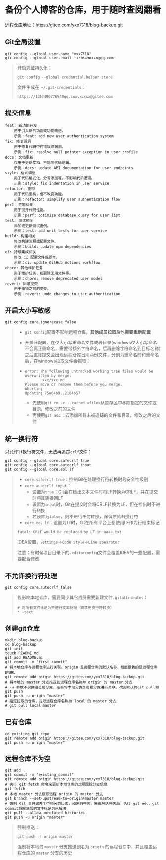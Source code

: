 # 备份个人博客的仓库，用于随时查阅翻看

远程仓库地址：https://gitee.com/yxx7318/blog-backup.git

## Git全局设置

```
git config --global user.name "yxx7318"
git config --global user.email "1303490776@qq.com"
```

> 开启凭证持久化：
>
> ```
> git config --global credential.helper store
> ```
>
> 文件生成在` ~/.git-credentials`：
>
> ```
> https://1303490776%40qq.com:xxxxx@gitee.com
> ```

## 提交信息

```
feat: 新功能开发
	用于引入新的功能或功能改进。
	示例：feat: add new user authentication system
fix: 修复漏洞
	用于修复代码中的错误或漏洞。
	示例：fix: resolve null pointer exception in user profile
docs: 文档更新
	仅用于更新文档，不影响代码逻辑。
	示例：docs: update API documentation for user endpoints
style: 格式调整
	用于代码格式化、分号添加等，不影响代码逻辑。
	示例：style: fix indentation in user service
refactor: 重构
	用于代码重构，但不改变功能。
	示例：refactor: simplify user authentication flow
perf: 性能优化
	用于提升代码性能。
	示例：perf: optimize database query for user list
test: 测试相关
	添加或更新测试用例。
	示例：test: add unit tests for user service
build: 构建相关
	修改构建流程或配置文件。
	示例：build: update npm dependencies
ci: 持续集成相关
	修改 CI 配置文件或脚本。
	示例：ci: update GitHub Actions workflow
chore: 其他维护任务
	用于维护任务，如删除无用文件等。
	示例：chore: remove deprecated user model
revert: 回滚提交
	用于撤销之前的提交。
	示例：revert: undo changes to user authentication
```

## 开启大小写敏感

```
git config core.ignorecase false
```

> - `git config`配置不影响远程仓库，**其他成员拉取后也需要重新配置**
>
> - 开启此配置，在仅大小写重命名文件或者目录(windows仅大小写命名不会真正重命名，需要带额外字符命名，后再删除字符命名到目标名称)之后直接提交会出现远程仓库出现两份文件，分别为重命名前和重命名后，在windows拉取文件会报错：
>
> - ```
>   error: The following untracked working tree files would be overwritten by merge:
>           xxx/xxx.md
>   Please move or remove them before you merge.
>   Aborting
>   Updating 75a64b9..2104b57
>   ```
>   
>   - 先使用`git rm -r --cached <file>`从暂存区中移除指定的文件或目录，修改之前的文件
>   - 再使用`git add .`去添加所有未被追踪的文件和目录，修改之后的文件

## 统一换行符

只允许`lf`换行符文件，无法再追踪`crlf`文件：

```
git config --global core.safecrlf true
git config --global core.autocrlf input
git config --global core.eol lf
```

> - `core.safecrlf true`：控制Git在处理换行符转换时的安全性级别
> - `core.autocrlf input`：
>   - 设置为`true`：Git会在检出文本文件时将LF转换为CRLF，并在提交时将其转换回LF
>   - 设置为`input`时，Git在提交时会将CRLF转换为LF，但在检出时不进行转换
>   - 若设置为`false`，则不进行任何转换，保留原始的换行符
> - `core.eol lf`：设置为`lf`时，Git在所有平台上都使用LF作为行结束标记
>
> ```
> fatal: CRLF would be replaced by LF in aaaa.txt
> ```
>
> IDEA设置，`Settings`->`Code Style`->`Line spearator`
>
> 注意：有时候项目目录下的`.editorconfig`文件会覆盖IDEA的一些配置，需要配合修改

## 不允许换行符处理

```
git config core.autocrlf false
```

> 仅影响本地仓库，需要同步其它成员需要新建文件`.gitattributes`：
>
> ```
> # 将所有文件标记为不进行文本处理（即禁用换行符转换）
> * -text
> ```

## 创建git仓库

```
mkdir blog-backup
cd blog-backup
git init 
touch README.md
git add README.md
git commit -m "first commit"
# 将本地仓库与远程仓库进行关联。origin 是远程仓库的默认名称，后面跟着的是远程仓库的URL
git remote add origin https://gitee.com/yxx7318/blog-backup.git
# 将本地的 master 分支推送到远程仓库名称为 origin 的 master 分支
# -u 参数不仅推送当前分支，还会将本地分支与远程分支进行关联，改变默认的git pull和git push
git push -u origin "master"
# 指定拉取的仓库，拉取远程仓库名称为 local 的 master 分支
# git pull local master
```

## 已有仓库

```
cd existing_git_repo
git remote add origin https://gitee.com/yxx7318/blog-backup.git
git push -u origin "master"
```

## 远程仓库不为空

```
git add .
git commit -m "existing_commit"
git remote add origin https://gitee.com/yxx7318/blog-backup.git
# 执行 git fetch 命令来更新本地仓库的远程跟踪分支信息
git fetch
# 本地 master 分支跟踪远程 origin 的 master 分支
git branch --set-upstream-to=origin/master master
# 强制 Git 合并这两个不相关的历史，如果有冲突，需要解决冲突后，执行 git add、git commit将解决后的文件标记为已解决
git pull --allow-unrelated-histories
git push -u origin "master"
```

> 强制推送：
>
> ```
> git push -f origin master
> ```
>
> 强制将本地的 `master` 分支推送到名为 `origin` 的远程仓库中，并且覆盖远程仓库的 `master` 分支的历史
